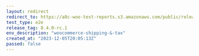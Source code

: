 ```yaml
---
layout: redirect
redirect_to: https://a8c-woo-test-reports.s3.amazonaws.com/public/release/8.4.0-rc.1/woocommerce-shipping-&-tax/e2e/index.html
test_type: e2e
release_tag: 8.4.0-rc.1
env_description: "woocommerce-shipping-&-tax"
created_at: "2023-12-05T20:05:13Z"
passed: false
---
```

